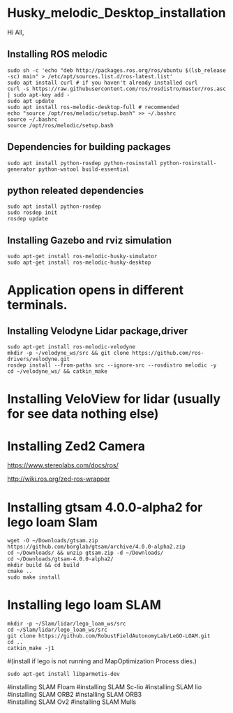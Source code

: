# Husky_melodic_Desktop_installation
Hi All, 

## Installing ROS melodic 

```
sudo sh -c 'echo "deb http://packages.ros.org/ros/ubuntu $(lsb_release -sc) main" > /etc/apt/sources.list.d/ros-latest.list'
sudo apt install curl # if you haven't already installed curl
curl -s https://raw.githubusercontent.com/ros/rosdistro/master/ros.asc | sudo apt-key add -
sudo apt update
sudo apt install ros-melodic-desktop-full # recommended
echo "source /opt/ros/melodic/setup.bash" >> ~/.bashrc
source ~/.bashrc
source /opt/ros/melodic/setup.bash
```

## Dependencies for building packages

```
sudo apt install python-rosdep python-rosinstall python-rosinstall-generator python-wstool build-essential
```
## python releated dependencies
```
sudo apt install python-rosdep
sudo rosdep init
rosdep update
```

## Installing Gazebo and rviz simulation
```
sudo apt-get install ros-melodic-husky-simulator
sudo apt-get install ros-melodic-husky-desktop
```

# Application opens in different terminals.

## Installing Velodyne Lidar package,driver 

```
sudo apt-get install ros-melodic-velodyne
mkdir -p ~/velodyne_ws/src && git clone https://github.com/ros-drivers/velodyne.git
rosdep install --from-paths src --ignore-src --rosdistro melodic -y
cd ~/velodyne_ws/ && catkin_make
```

# Installing VeloView for lidar (usually for see data nothing else)


# Installing Zed2 Camera
https://www.stereolabs.com/docs/ros/

http://wiki.ros.org/zed-ros-wrapper

# Installing gtsam 4.0.0-alpha2 for lego loam Slam
 ```
wget -O ~/Downloads/gtsam.zip https://github.com/borglab/gtsam/archive/4.0.0-alpha2.zip
cd ~/Downloads/ && unzip gtsam.zip -d ~/Downloads/
cd ~/Downloads/gtsam-4.0.0-alpha2/
mkdir build && cd build
cmake ..
sudo make install
```

# Installing lego loam SLAM

```
mkdir -p ~/Slam/lidar/lego_loam_ws/src
cd ~/Slam/lidar/lego_loam_ws/src
git clone https://github.com/RobustFieldAutonomyLab/LeGO-LOAM.git
cd ..
catkin_make -j1
```

#(install if lego is not running and MapOptimization Process dies.) 
```
sudo apt-get install libparmetis-dev 
```

#installing SLAM Floam 
#installing SLAM Sc-lio 
#installing SLAM lio 
#installing SLAM ORB2 
#installing SLAM ORB3  
#installing SLAM Ov2 
#installing SLAM Mulls

